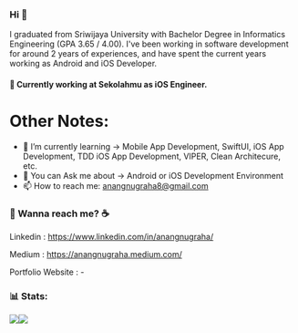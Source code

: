 
### Hi 👋

I graduated from Sriwijaya University with Bachelor Degree in Informatics Engineering (GPA 3.65 / 4.00). I've been working in software development for around 2 years of experiences, and have spent the current years working as Android and iOS Developer. 

#### 🔭 Currently working at Sekolahmu as iOS Engineer.

# Other Notes:

- 🌱 I’m currently learning -> Mobile App Development, SwiftUI, iOS App Development, TDD iOS App Development, VIPER, Clean Architecure, etc.
- 💬 You can Ask me about -> Android or iOS Development Environment
- 📫 How to reach me: [anangnugraha8@gmail.com](anangnugraha8@gmail.com)

### 💬 Wanna reach me? :coffee:
Linkedin : https://www.linkedin.com/in/anangnugraha/

Medium : https://anangnugraha.medium.com/

Portfolio Website : -

### 📊 Stats: 
<img align="center" src="https://github-readme-stats.vercel.app/api?username=anugrahdev&show_icons=true&include_all_commits=true&theme=tokyonight&hide=issues" /><img align="center" src="https://github-readme-stats.vercel.app/api/top-langs/?username=anugrahdev&layout=compact&theme=tokyonight" />

